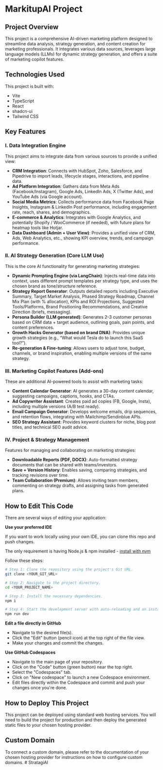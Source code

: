 # MarkitupAI Project

## Project Overview

This project is a comprehensive AI-driven marketing platform designed to streamline data analysis, strategy generation, and content creation for marketing professionals. It integrates various data sources, leverages large language models (LLMs) for dynamic strategy generation, and offers a suite of marketing copilot features.

## Technologies Used

This project is built with:

- Vite
- TypeScript
- React
- shadcn-ui
- Tailwind CSS

## Key Features

### I. Data Integration Engine

This project aims to integrate data from various sources to provide a unified view:

*   **CRM Integration**: Connects with HubSpot, Zoho, Salesforce, and Pipedrive to import leads, lifecycle stages, interactions, and pipeline data.
*   **Ad Platform Integration**: Gathers data from Meta Ads (Facebook/Instagram), Google Ads, LinkedIn Ads, X (Twitter Ads), and YouTube Ads (via Google account).
*   **Social Media Metrics**: Collects performance data from Facebook Page Insights, Instagram & LinkedIn Post performance, including engagement rate, reach, shares, and demographics.
*   **E-commerce & Analytics**: Integrates with Google Analytics, and potentially Shopify / WooCommerce (if needed), with future plans for heatmap tools like Hotjar.
*   **Data Dashboard (Admin + User View)**: Provides a unified view of CRM, Ads, Web Analytics, etc., showing KPI overview, trends, and campaign performance.

### II. AI Strategy Generation (Core LLM Use)

This is the core AI functionality for generating marketing strategies:

*   **Dynamic Prompting Engine (via LangChain)**: Injects real-time data into context, uses different prompt templates per strategy type, and uses the chosen brand as tone/structure reference.
*   **Strategy Report Generator**: Outputs detailed reports including Executive Summary, Target Market Analysis, Phased Strategy Roadmap, Channel Mix Plan (with % allocation), KPIs and ROI Projections, Suggested Tools/Platforms, Brand Positioning Recommendations, and Creative Direction (briefs, messaging).
*   **Persona Builder (LLM generated)**: Generates 2-3 customer personas based on CRM data + target audience, outlining goals, pain points, and content preferences.
*   **Growth Hacks Generator (based on brand DNA)**: Provides unique growth strategies (e.g., “What would Tesla do to launch this SaaS tool?”).
*   **Re-generation & Fine-tuning**: Allows users to adjust tone, budget, channels, or brand inspiration, enabling multiple versions of the same strategy.

### III. Marketing Copilot Features (Add-ons)

These are additional AI-powered tools to assist with marketing tasks:

*   **Content Calendar Generator**: AI generates a 30-day content calendar, suggesting campaigns, captions, hooks, and CTAs.
*   **Ad Copywriter Assistant**: Creates paid ad copies (FB, Google, Insta), including multiple versions (A/B test ready).
*   **Email Campaign Generator**: Develops welcome emails, drip sequences, and retention flows, integrating with Mailchimp/Sendinblue APIs.
*   **SEO Strategy Assistant**: Provides keyword clusters for niche, blog post titles, and technical SEO audit advice.

### IV. Project & Strategy Management

Features for managing and collaborating on marketing strategies:

*   **Downloadable Reports (PDF, DOCX)**: Auto-formatted strategy documents that can be shared with teams/investors.
*   **Save + Version History**: Enables saving, comparing strategies, and tracking revisions over time.
*   **Team Collaboration (Premium)**: Allows inviting team members, commenting on strategy drafts, and assigning tasks from generated plans.

## How to Edit This Code

There are several ways of editing your application:

**Use your preferred IDE**

If you want to work locally using your own IDE, you can clone this repo and push changes.

The only requirement is having Node.js & npm installed - [install with nvm](https://github.com/nvm-sh/nvm#installing-and-updating)

Follow these steps:

```sh
# Step 1: Clone the repository using the project's Git URL.
git clone <YOUR_GIT_URL>

# Step 2: Navigate to the project directory.
cd <YOUR_PROJECT_NAME>

# Step 3: Install the necessary dependencies.
npm i

# Step 4: Start the development server with auto-reloading and an instant preview.
npm run dev
```

**Edit a file directly in GitHub**

- Navigate to the desired file(s).
- Click the "Edit" button (pencil icon) at the top right of the file view.
- Make your changes and commit the changes.

**Use GitHub Codespaces**

- Navigate to the main page of your repository.
- Click on the "Code" button (green button) near the top right.
- Select the "Codespaces" tab.
- Click on "New codespace" to launch a new Codespace environment.
- Edit files directly within the Codespace and commit and push your changes once you're done.

## How to Deploy This Project

This project can be deployed using standard web hosting services. You will need to build the project for production and then deploy the generated static files to your chosen hosting provider.

## Custom Domain

To connect a custom domain, please refer to the documentation of your chosen hosting provider for instructions on how to configure custom domains.
#   S t r a t a g i A I  
 